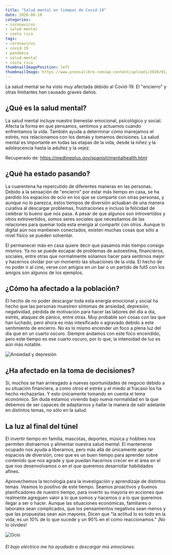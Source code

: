 ```yaml
---
title: "Salud mental en tiempos de Covid-19"
date: 2020-08-10
categories:
- coronavirus
- salud mental
- costa rica
tags:
- coronavirus
- covid-19
- pandemia
- salud mental
- costa rica
thumbnailImagePosition: left
thumbnailImage: https://www.prensalibre.com/wp-content/uploads/2020/01/Hemisferios-del-Cerebro-5.jpg?quality=82
---
```


La salud mental se ha visto muy afectada debido al Covid-19. El "encierro" y otras limitantes han causado graves daños.
<!--more-->

## ¿Qué es la salud mental?

La salud mental incluye nuestro bienestar emocional, psicológico y social. Afecta la forma en que pensamos, sentimos y actuamos cuando enfrentamos la vida. También ayuda a determinar cómo manejamos el estrés, nos relacionamos con los demás y tomamos decisiones. La salud mental es importante en todas las etapas de la vida, desde la niñez y la adolescencia hasta la adultez y la vejez.

Recuperado de: https://medlineplus.gov/spanish/mentalhealth.html

## ¿Qué ha estado pasando?

La cuarentena ha repercutido de diferentes maneras en las personas. Debido a la sensación de "encierro" por estar más tiempo en casa, se ha perdido los espacios de ocio en los que se comparte con otras personas, y aunque no lo parezca, estos tiempos de diversión actuaban de una manera curativa al descargar problemas, frustraciones e incluso la felicidad de celebrar lo bueno que nos pasa. A pesar de que algunos son introvertidos y otros extrovertidos, somos seres sociales que necesitamos de las relaciones para quemar toda esta energía al compartir con otros. Aunque lo digital aún nos mantienen conectados, existen muchas cosas que sólo a nivel físico se pueden solventar.

El permanecer más en casa quiere decir que pasamos más tiempo consigo mismos. Ya no se puede escapar de problemas de autoestima, financieros, sociales, entre otras que normalmente solíamos hacer para sentirnos mejor y hacernos olvidar por un momento las situaciones de la vida. El hecho de no poder ir al cine, verse con amigos en un bar o un partido de fut5 con los amigos son algunos de los ejemplos.

## ¿Cómo ha afectado a la población?

El hecho de no poder descargar toda esta energía emocional y social ha hecho que las personas muestren síntomas de ansiedad, depresión, negatividad, pérdida de motivación para hacer las labores del día a día, estrés, ataques de pánico, entre otras. Muy probable son cosas con las que han luchado, pero ahora es más intesificado o agravado debido a este sentimiento de encierro. No es lo mismo encender un foco a plena luz del día que en un cuarto oscuro. Siempre andamos con este foco encendido, pero este tiempo es ese cuarto oscuro, por lo que, la intensidad de luz es aún más notable.

![Ansiedad y depresión](https://psicoemocionate.com/web/wp-content/uploads/2015/01/50-kit-sobrevivir-ansiedad.jpg)

## ¿Ha afectado en la toma de decisiones?

Sí, muchos se han arriesgado a nuevas oportunidades de negocio debido a su situación financiera, a como otros el estrés y el miedo al fracaso los ha hecho rechazarlas. Y esto únicamente tomando en cuenta el tema económico. Sin duda estamos viviendo bajo nueva normalidad en la que debemos de ser capaces de adaptarnos y hallar la manera de salir adelante en distintos temas, no sólo en la salud.

## La luz al final del túnel

El invertir tiempo en familia, mascotas, deportes, música y hobbies nos permiten distraernos y alimentar nuestra salud mental. El mantenerse ocupado nos ayuda a liberarnos, pero más allá de únicamente apartar espacios de diversión, creo que es un buen tiempo para aprender sobre contenido que nos agrade y que puedan hacernos crecer en el área en el que nos desenvolvamos o en el que queremos desarrollar habilidades afines.

Aprovechemos la tecnología para la investigación y aprendizaje de distintos temas. Veamos lo positivo de este tiempo. Seamos proactivos y buenos planificadores de nuestro tiempo, para invertir su mayoría en acciones que realmente agreguen valor a lo que somos y hacemos o a lo que queremos llegar a ser o hacer. Aunque las situaciones económicas, familiares o laborales sean complicados, que los pensamientos negativos sean menos y que las propuestas sean aún mayores. Dicen que "la actitud lo es todo en la vida; es un 10% de lo que sucede y un 90% en el como reaccionamos." ¡No lo olvides!

![Ocio](/images/bajo.jpg)
###### El bajo eléctrico me ha ayudado a descargar mis emociones.
